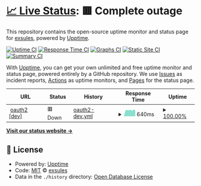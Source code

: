 # [📈 Live Status](https://status.exsules.com): <!--live status--> **🟥 Complete outage**

This repository contains the open-source uptime monitor and status page for [exsules](https://status.exsules.com), powered by [Upptime](https://github.com/upptime/upptime).

[![Uptime CI](https://github.com/exsules/status/workflows/Uptime%20CI/badge.svg)](https://github.com/exsules/status/actions?query=workflow%3A%22Uptime+CI%22)
[![Response Time CI](https://github.com/exsules/status/workflows/Response%20Time%20CI/badge.svg)](https://github.com/exsules/status/actions?query=workflow%3A%22Response+Time+CI%22)
[![Graphs CI](https://github.com/exsules/status/workflows/Graphs%20CI/badge.svg)](https://github.com/exsules/status/actions?query=workflow%3A%22Graphs+CI%22)
[![Static Site CI](https://github.com/exsules/status/workflows/Static%20Site%20CI/badge.svg)](https://github.com/exsules/status/actions?query=workflow%3A%22Static+Site+CI%22)
[![Summary CI](https://github.com/exsules/status/workflows/Summary%20CI/badge.svg)](https://github.com/exsules/status/actions?query=workflow%3A%22Summary+CI%22)

With [Upptime](https://upptime.js.org), you can get your own unlimited and free uptime monitor and status page, powered entirely by a GitHub repository. We use [Issues](https://github.com/exsules/status/issues) as incident reports, [Actions](https://github.com/exsules/status/actions) as uptime monitors, and [Pages](https://status.exsules.com) for the status page.

<!--start: status pages-->
<!-- This summary is generated by Upptime (https://github.com/upptime/upptime) -->
<!-- Do not edit this manually, your changes will be overwritten -->
<!-- prettier-ignore -->
| URL | Status | History | Response Time | Uptime |
| --- | ------ | ------- | ------------- | ------ |
| <img alt="" src="https://favicons.githubusercontent.com/accounts.exsules.dev" height="13"> [oauth2 [dev]](https://accounts.exsules.dev/o/oauth2/certs) | 🟥 Down | [oauth2-dev.yml](https://github.com/exsules/status/commits/HEAD/history/oauth2-dev.yml) | <details><summary><img alt="Response time graph" src="./graphs/oauth2-dev/response-time-week.png" height="20"> 640ms</summary><br><a href="https://status.exsules.com/history/oauth2-dev"><img alt="Response time 683" src="https://img.shields.io/endpoint?url=https%3A%2F%2Fraw.githubusercontent.com%2Fexsules%2Fstatus%2FHEAD%2Fapi%2Foauth2-dev%2Fresponse-time.json"></a><br><a href="https://status.exsules.com/history/oauth2-dev"><img alt="24-hour response time 608" src="https://img.shields.io/endpoint?url=https%3A%2F%2Fraw.githubusercontent.com%2Fexsules%2Fstatus%2FHEAD%2Fapi%2Foauth2-dev%2Fresponse-time-day.json"></a><br><a href="https://status.exsules.com/history/oauth2-dev"><img alt="7-day response time 640" src="https://img.shields.io/endpoint?url=https%3A%2F%2Fraw.githubusercontent.com%2Fexsules%2Fstatus%2FHEAD%2Fapi%2Foauth2-dev%2Fresponse-time-week.json"></a><br><a href="https://status.exsules.com/history/oauth2-dev"><img alt="30-day response time 634" src="https://img.shields.io/endpoint?url=https%3A%2F%2Fraw.githubusercontent.com%2Fexsules%2Fstatus%2FHEAD%2Fapi%2Foauth2-dev%2Fresponse-time-month.json"></a><br><a href="https://status.exsules.com/history/oauth2-dev"><img alt="1-year response time 683" src="https://img.shields.io/endpoint?url=https%3A%2F%2Fraw.githubusercontent.com%2Fexsules%2Fstatus%2FHEAD%2Fapi%2Foauth2-dev%2Fresponse-time-year.json"></a></details> | <details><summary><a href="https://status.exsules.com/history/oauth2-dev">100.00%</a></summary><a href="https://status.exsules.com/history/oauth2-dev"><img alt="All-time uptime 75.82%" src="https://img.shields.io/endpoint?url=https%3A%2F%2Fraw.githubusercontent.com%2Fexsules%2Fstatus%2FHEAD%2Fapi%2Foauth2-dev%2Fuptime.json"></a><br><a href="https://status.exsules.com/history/oauth2-dev"><img alt="24-hour uptime 100.00%" src="https://img.shields.io/endpoint?url=https%3A%2F%2Fraw.githubusercontent.com%2Fexsules%2Fstatus%2FHEAD%2Fapi%2Foauth2-dev%2Fuptime-day.json"></a><br><a href="https://status.exsules.com/history/oauth2-dev"><img alt="7-day uptime 100.00%" src="https://img.shields.io/endpoint?url=https%3A%2F%2Fraw.githubusercontent.com%2Fexsules%2Fstatus%2FHEAD%2Fapi%2Foauth2-dev%2Fuptime-week.json"></a><br><a href="https://status.exsules.com/history/oauth2-dev"><img alt="30-day uptime 98.05%" src="https://img.shields.io/endpoint?url=https%3A%2F%2Fraw.githubusercontent.com%2Fexsules%2Fstatus%2FHEAD%2Fapi%2Foauth2-dev%2Fuptime-month.json"></a><br><a href="https://status.exsules.com/history/oauth2-dev"><img alt="1-year uptime 75.82%" src="https://img.shields.io/endpoint?url=https%3A%2F%2Fraw.githubusercontent.com%2Fexsules%2Fstatus%2FHEAD%2Fapi%2Foauth2-dev%2Fuptime-year.json"></a></details>

<!--end: status pages-->

[**Visit our status website →**](https://status.exsules.com)

## 📄 License

- Powered by: [Upptime](https://github.com/upptime/upptime)
- Code: [MIT](./LICENSE) © [exsules](https://status.exsules.com)
- Data in the `./history` directory: [Open Database License](https://opendatacommons.org/licenses/odbl/1-0/)
